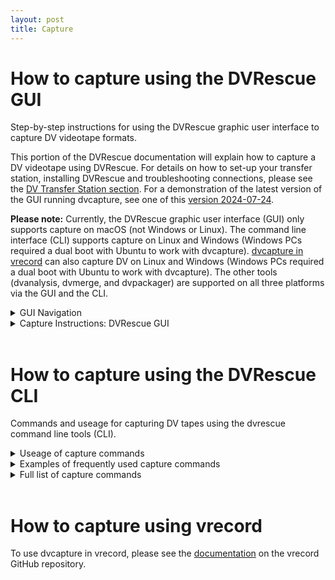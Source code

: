```yaml
---
layout: post
title: Capture
---
```


# How to capture using the DVRescue GUI
Step-by-step instructions for using the DVRescue graphic user interface to capture DV videotape formats. 

This portion of the DVRescue documentation will explain how to capture a DV videotape using DVRescue. For details on how to set-up your transfer station, installing DVRescue and troubleshooting connections, please see the [DV Transfer Station section]([url](https://mipops.github.io/dvrescue/sections/dv_transfer_station.html)). For a demonstration of the latest version of the GUI running dvcapture, see one of this <a href="https://drive.google.com/file/d/1kkACq_wFFds1r92vxFxAB6RDe1DQyr0p/view?usp=sharing" target="_blank">version 2024-07-24</a>.

**Please note:** Currently, the DVRescue graphic user interface (GUI) only supports capture on macOS (not Windows or Linux). The command line interface (CLI) supports capture on Linux and Windows (Windows PCs required a dual boot with Ubuntu to work with dvcapture). <a href="https://github.com/amiaopensource/vrecord/blob/main/Resources/Documentation/dv_info.md" target="_blank">dvcapture in vrecord</a> can also capture DV on Linux and Windows (Windows PCs required a dual boot with Ubuntu to work with dvcapture). The other tools (dvanalysis, dvmerge, and dvpackager) are supported on all three platforms via the GUI and the CLI. 

<details markdown=1>
  <summary markdown="span">GUI Navigation</summary> <br />
  
## GUI Navigation

In the “Capture” tab from the left-hand menu, you will see a large box in the center of the screen showing either your capture window:

![dvcapture_02_NEW](https://github.com/user-attachments/assets/1abbbc94-682b-4232-a814-8aa24f2dcf4a)


Or (if you do not have a deck connected or if the deck is off) the following message:

![no-deck-detected_small](https://github.com/user-attachments/assets/d5d3aabc-c84b-4680-b6f0-b777e3674038)

  
If the deck is successfully connected, the make and model of your DV deck should appear above the capture playback window. If you have more than one deck connected, multiple players will appear. Once you have specified a file location and name for your capture, the file name will also appear in the upper right hand corner of the corresponding deck being used to capture it.


The player buttons below the capture window can control the deck, and the icon to the right of the player buttons indicates the current status of the deck.

<img width="1422" alt="dvcapture_07" src="https://github.com/user-attachments/assets/b6fffc81-feca-4c71-b01c-ca7564c6aa8c">


Counters underneath the player buttons track video by frame number, timecode, and the actual record time that has elapsed.

The graph underneath the counters tracks frames with error concealment for audio and video. If you hover your cursor over the graph, a tooltip will display the running total of frames containing errors.

![dvcapture_02B](https://github.com/user-attachments/assets/add62d5f-6b38-434c-9ff9-2c8728df800d)


When a tape is playing, DVRescue will detect the DV format recorded (DV SP, DV LP, DVCAM, DVCPRO, or HDV) and display a pink indicator lamp to the left of the deck control buttons. 

**Please note:** that transferring HDV is not supported by the DVRescue project. Please see <a href="https://github.com/mipops/dvrescue/issues/53" target="_blank">issue #53</a> for more details. 

</details>

<details markdown=1>
  <summary markdown="span">Capture Instructions: DVRescue GUI</summary> <br />

## GUI Capture
  
1.) In the dvrescue GUI, click on the “Capture” tab from the list on the left hand side. If you do not have a deck connected or if the deck is off, you will see the following message. 

![no-deck-detected_small](https://github.com/user-attachments/assets/d5d3aabc-c84b-4680-b6f0-b777e3674038)


2.) Turn on your DV deck. The make and model of the deck should appear above the capture playback window. While a tape is not playing, the screen will read "DECK CONNECTED" on the playback screening.

<img width="1512" alt="Screenshot 2024-08-28 at 6 35 49 PM" src="https://github.com/user-attachments/assets/b47c995d-8cca-4842-a9a6-4a001a003664">


3.) If you have more than one deck connected, multiple players will appear in the Capture tab. Please select the one you want to use by clicking on the name of the deck.

<img width="1512" alt="Screenshot 2024-08-28 at 6 24 50 PM" src="https://github.com/user-attachments/assets/2b5391d1-2ee4-43ff-a8a3-5c7b7be08edb">


4.) If your deck has a Remote/Local setting, make sure it is set to “Remote” before initiating the capture. Please note that some decks are known to have different behavior. See the <a href="https://docs.google.com/spreadsheets/d/1HvNsC110aBH8WjfnNJrF6KlT2STgCT5KRBaf1g6MxGQ/edit#gid=0" target="_blank">DV Deck Guide</a> for deck-specific information.


5.) You can use the player buttons to control the deck and preview the content on the tape.

<img width="1422" alt="dvcapture_07" src="https://github.com/user-attachments/assets/df9bd62b-b89f-4db9-9270-d8becab6ca4a">


6.) If you would like to enable the deck to rewind and recapture a frame when it encounters an error, click on the Settings. When dvcapture encounters an error, it has the capability to automatically rewind and try to capture the frames containing errors again. You can enable this feature by setting a number of times to rewind and recapture under the "Settings" tab. Click on the “Settings” tab and enter a number in the field (between 0-20, with the default set as zero). We reccomend 3-4 as any more than that can cause damage to the tape and don't result in a better file. Please see the GUI Navigation section for more capture settings options. [more details on Capture settings coming soon.]

<img width="643" alt="Screenshot 2024-07-29 at 3 07 53 PM" src="https://github.com/user-attachments/assets/aab7a6bf-9e64-4d25-ab30-46aed70a6934">


7.) When ready, click the record button to initiate the transfer. Please note: For macOS set-ups, if you haven’t previously given DVRescue permission to use your camera, the following message will appear. Click “OK” to allow DVRescue to connect to the deck.

<img width="665" alt="Screenshot 2024-07-29 at 3 06 08 PM" src="https://github.com/user-attachments/assets/adc84bb5-ef19-45d3-8a9d-31e6aed9fbe0">


8.) A pop-up window will open. Here you can navigate to the location where you would like to save the files created during capture, including the video file itself and all of the logs. Click the name listed in the field for the “output directory” and then select the directory. 

9.) Type in the tape identifier as the file name and click OK.

<img width="1496" alt="dvcapture_05_NEW" src="https://github.com/user-attachments/assets/a0ae0b71-0b4d-4ca5-8d2e-7d31479dfdb2">


10.) Deck control will automatically start recording the tape. While it records, you can preview the video in the GUI player. The record time, frame number and record date will display the information being captured from the tape. The graph will populate with audio and video errors detected, as well as frame containing error concealment. 

<img width="720" alt="dvcapture-chart" src="https://github.com/user-attachments/assets/173700e9-58ab-4b30-b9ca-d1322ef5e296"> <br />

If you hover your cursor over the graphic it will tell you how many frames have been captured and how many of those frames contain error concealment. 

<img width="1512" alt="Screenshot 2024-08-28 at 6 38 57 PM" src="https://github.com/user-attachments/assets/15cb7a67-9e5b-4547-bc0d-69017e123cc9">


11.) If you wish to start a second recording, click on the player in the GUI window and follow the steps above to begin recording. You can monitor all of your simultaneous recordings.

<img width="1512" alt="Screenshot 2024-08-28 at 6 27 23 PM" src="https://github.com/user-attachments/assets/52536742-8996-4271-a8d2-f377f2ed6476">


12.) When the recording ends or the deck reaches the end of the tape, DVRescue will stop capturing and automatically initiate rewinding the tape (if this function is available on your deck). If you would like to end the capture before the end of the tape or if there is a large chunk of recorded-over blank space, click “Stop” to end the capture. (DVRescue will continue to register blank tape as content if there is timecode or recording time left over from erasing or recording over previous content).

13.) Once you are done capturing files, check the output folder to ensure the file contains all of the content that was recorded and that it plays back normally. 

14.) You can click on the “Analysis” tab to perform quality control on the files. All of the files captured during your current session will be populated in the list in the Analysis tab. Please see the <a href="https://mipops.github.io/dvrescue/sections/analysis.html" target="_blank">dvanalysis documentation</a> for instructions and tips for reviewing DV files.  <br />

**Troubleshooting:** If you are experiencing any issues capturing in the DVRescue GUI, please see our <a href="https://mipops.github.io/dvrescue/sections/troubleshooting.htm" target="_blank">troubleshooting</a> on the DVRescue documentation website.

</details>  <br />

# How to capture using the DVRescue CLI
Commands and useage for capturing DV tapes using the dvrescue command line tools (CLI).
<details markdown=1>
  <summary markdown="span">Useage of capture commands</summary> <br />
  
**Basic useage:** <br />
Below is the order you should type the commands for capturing using the CLI.

1.) In the Terminal run ```dvrescue --list_devices``` to display the names of the devices connected to your computer. Note the name and device number of the one you want to use for capture. For example: <br />
```
$ dvrescue --list_devices
0x80458280022265: Panasonic DV [DV]
```

2.) You can either type ```dvrescue``` at the start of the command or include the path to the version of dvrescue you want to use. Example: ```/usr/local/bin/dvrescue```

4.) If you only have one device connected, dvrescue will automatically select it. If you have more than one device connected, add the device number ```device://0x[device#]``` (for the corresponding deck you want to use for capture). Example (using the deck listed in step 1): ```dvrescue device://0x0x80458280022265``` 

5.) If you want dvrescue to rewind and recapture when it encounters an issue with a frame type ```-y --rewind-count``` and the number of attempts you want it to make before it moves on. Example if you wanted dvrescue to rewind and recapture 3 times: ```-y --rewind-count 3```

6.) Type ```-m``` to note you want to create a file.

7.) Type the files name. Add a space. Example: ```filename.dv```

8.) Type ```-m -``` to note you want to merge the multiple capture attempts for problematic frames (dvrescue will automatically rewind and try to capture the frame again when it encouters a problematic frame).

9.) To open a playback window during capture add ```| ffplay -```

10.) The full string to capture to the example device, create a file named "filename", using the rewind and recapture feature (with 3 attempts) and view the playback during capture would be: ```dvrescue device://0x0x80458280022265 -y --rewind-count 3 -m filename.dv -m - | ffplay -``` <br />
For example: ```dvrescue device://0x800460104ce2bad -y --rewind-count 3 -m /Users/libbyshopfauf/Desktop/12345.dv -m - | ffplay -```


For more examples of frequently used dvcapture command strings, please see the section below. 

</details>


<details markdown=1>
  <summary markdown="span">Examples of frequently used capture commands</summary> <br />

**Capture from a specific device:** <br />
```dvrescue device://0xdevicename -m /pathtofile/filename.dv``` <br />
For example:
```dvrescue device://0x800460104ce2bad -m /Users/libbyshopfauf/Desktop/12345.dv```

**Capture from a specific device and show a preview window:** <br />
```dvrescue device://0xdevicename -m /pathtofile/filename.dv -m - | ffplay -``` <br />
For example:
```dvrescue device://0x800460104ce2bad -m /Users/libbyshopfauf/Desktop/12345.dv -m - | ffplay -```

**Capture from a specific device using rewind, recapture and merge (you can only specify a number of times to rewind and recapture if you specify a device):** <br />
```dvrescue device://0xdevicename -y --rewind-count 3 -m filename.dv -m -```  <br />
For example:
```dvrescue device://0x800460104ce2bad -y --rewind-count 3 -m /Users/libbyshopfauf/Desktop/12345.dv -m -```

**Capture from a specific device using rewind, recapture and merge (3 attempts), show a preview window (with only one deck connected):** <br />
```dvrescue device://0xdevicename -y --rewind-count 3 -m filename.dv -m - | ffplay -```  <br />
For example:
```dvrescue device://0x800460104ce2bad -y --rewind-count 3 -m /Users/libbyshopfauf/Desktop/12345.dv -m - | ffplay -```

</details>

<details markdown=1>
  <summary markdown="span">Full list of capture commands</summary>
  
All of these flags and options can also be viewed by typing ```dvrescue -h``` into the command line window.

    --help, -h
        Display this help and exit.

    --version
        Display DVRescue version and exit.

    --cc-format value
        Set Closed Captions output format to value.
        value can be 'scc', 'screen', 'srt'.
        If there is more than one instance of this option,
        this option is applied to the next --cc-output option.

    --cc-output value | -c value
        Store Closed Captions output to value (file name).
        File extension must be the format name (see above)
        if --cc-format is not provided.
        if content is different between Dseq and/or has more than 1 field,
        extension is prefixed by 'dseq%dseq%.' and/or 'field%field%.'.
        There can be more than one instance of this option.

    --cc-tc value
        Set Closed Captions output start time code to value.
        Used for SCC output.
        value format is HH:MM:SS;FF, or 'dv' (for DV first frame time code).

    --webvtt-output value | -s value
        Store WebVTT output to value (file name).

    --xml-output value | -x value
        Store XML output to value (file name).

    --merge value | -m value
        Merge all input files into value (file name),
        picking the best part of each file.

    --merge-log value
        Store merge log to value (file name).

    --merge-output-speed
        Report and merge frames having speed not meaning normal playback
        Is default (it will change in the future).

    --merge-ignore-speed
        Do not report and do not merge frames having speed not
        meaning normal playback.

    --merge-output-concealed
        Report and merge frames having all blocks concealed.
        Is default (it will change in the future).

    --merge-ignore-concealed
        Do not report and do not merge frames having all blocks concealed.

    --merge-log-missing
        Report frames considered as missing (due to time code jump etc).
        Is default if information output format is not CSV.

    --merge-hide-missing
        Do not report frames considered as missing (due to time code jump etc).
        Is default if information output format is CSV.

    --merge-log-intermediate
        Display additional lines of information
        about intermediate analysis during files merge.
        Is default if information output format is not CSV.

    --merge-hide-intermediate
        Hide additional lines of information
        about intermediate analysis during files merge.
        Is default if information output format is CSV.

    --csv
        Output is in CSV format rather than human readable text.

    --caption-presence-change value
        Split XML "frames" elements when there is a caption presence
        change (value = "y") or do not split (value = "n").
        Default is "n".

    --verbosity value | -v value
        Verbosity of the output set to value:
        0: no output.
        5: summary only.
        7: information per frame if there is a problem + summary.
        9: information per frame + summary.

    --timeout value
        Time out limit for the device or pipe input ("-" file name) set to value (in seconds)

    --capture
        Launch capture.
        Is the default if no --cmd option is provided.
        Usable only if input is a device.

    --in-control
        Include an integrated command line input for controlling the input.
        Usable only if input is a device.

    --list_devices
        List detected devices and their ID.

    --list_devices_json
        List detected devices and their ID (JSON output).

    --status
        Provide the status (playing, stop...) of the input.
        By default device://0 is used.
        Usable only if input is a device.

    --cmd value
        Send a command to the input.
        By default device://0 is used.
        Usable only if input is a device.
        value may be:
        play      Set speed to 1.0 and mode to play.
        srew      Set speed to -1.0 and mode to play.
        stop      Set speed to 0.0 and mode to no-play.
        rew       Set speed to -2.0 and mode to play.
        ff        Set speed to 2.0 and mode to play.

    --foreground
        With --cmd or --speed, wait for the device to stop.
        Usable only if input is a device.

    --mode value
        Send a command to the input with the specified mode.
        By default device://0 is used.
        By default value is n if speed is 0 else p.
        Usable only if input is a device.
        value may be:
        n         Set mode to no-play.
        p         Set mode to play.

    --speed value
        Send a command to the input with the specified speed (float).
        By default device://0 is used.
        By default value is 0 if mode is no-play else 1.
        Usable only if input is a device.

    --rewind-count value
        Automatically rewind to last good frame and capture again,
        value times.
        Usable only if input is a device.

    --rewind
        Same as --rewind-count 1

    --rewind-basename value
        Base name of files storing buggy frames per take
        Default is output file name.

</details>  <br />

# How to capture using vrecord
To use dvcapture in vrecord, please see the <a href="https://github.com/amiaopensource/vrecord/blob/main/Resources/Documentation/dv_info.md" target="_blank">documentation</a> on the vrecord GitHub repository. 
